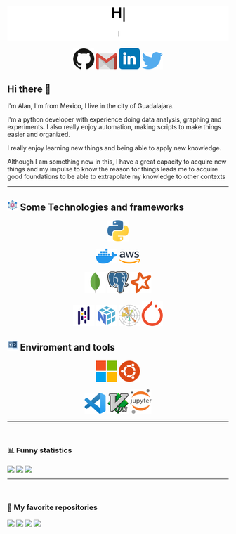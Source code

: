 ![gif_presentation](statics/presentation.gif)

<p align="center">
  <a target="_blank" href="https://github.com/AlanVazquez99"><img src="statics/icons/github.svg" width=48></a>
  <href="https://mailhide.io/e/0CtHgMWm" onclick="popup=window.open('https://mailhide.io/e/0CtHgMWm','mailhidepopup','width=580,height=635'); return false;"><img src="statics/icons/gmail.svg" width=48></a>
  <a target="_blank" href="https://www.linkedin.com/in/alan-isaac-vazquez/"><img src="statics/icons/linkedin.svg" width=48></a>
  <a target="_blank" href="https://twitter.com/AlanVazquezP"><img src="statics/icons/twitter.svg" width=48></a>
</p>

## Hi there 👋

I'm Alan, I'm from Mexico, I live in the city of Guadalajara.

I'm a python developer with experience doing data analysis, graphing and experiments.
I also really enjoy automation, making scripts to make things easier and organized.

I really enjoy learning new things and being able to apply new knowledge.

Although I am something new in this, I have a great capacity to acquire new things and my impulse to know the reason for things leads me to acquire good foundations to be able to extrapolate my knowledge to other contexts
___
## ![tech](statics/icons/framework.png) Some Technologies and frameworks

<p align="center">
  <img src="statics/icons/python.svg" width=48 />
</p>
<p align="center">
  <img src="statics/icons/docker.svg" width=48>
  <img src="statics/icons/aws.svg" width=48>
</p>

<p align="center">
  <img src="statics/icons/mongodb.svg" width=48>
  <img src="statics/icons/postgresql.svg" width=48>
  <img src="statics/icons/apachespark.svg" width=48>
</p>

<p align="center">
  <img src="statics/icons/pandas.svg" width=48>
  <img src="statics/icons/numpy.svg" width=48>
  <img src="statics/icons/matplotlib.svg" width=48>
  <img src="statics/icons/pytorch.svg" width=48>
</p>

## ![tools](statics/icons/programming.png) Enviroment and tools

<p align="center">
  <img src="statics/icons/linux.svg" width=48>
  <img src="statics/icons/ubuntu.svg" width=48>
</p>

<p align="center">
  <img src="statics/icons/visualstudiocode.svg" width=48>
  <img src="statics/icons/vim.svg" width=48>
  <img src="statics/icons/jupyter.svg" width=48>
</p>

___
<br>
<!-- <img src="statics/icons/ibm.svg" width=48> -->

<!-- <details>
<summary> Funny statistics </summary> -->

### 📊 Funny statistics

<img align="center" src="https://github-readme-stats.vercel.app/api/top-langs/?username=AlanVazquez99&repo=github-readme-stats&theme=vue-dark&hide_border=true&langs_count=10"/>

<img align="center" src="https://github-readme-stats.vercel.app/api/wakatime?username=AlanVazquez&theme=vue-dark&hide_border=true"/>

<img align="center" src="https://github-readme-stats.vercel.app/api?username=AlanVazquez99&show_icons=true&count_private=true&theme=vue-dark&hide_border=true&include_all_commits=true"/>

<!-- </details> -->
<br>

___

<br>
<!-- <details>
<summary> My favorite repositories </summary> -->

### 🌟 My favorite repositories

<img align="center" src="https://github-readme-stats.vercel.app/api/pin/?username=AlanVazquez99&repo=dotfiles&theme=vue-dark&hide_border=true"/>

<img align="center" src="https://github-readme-stats.vercel.app/api/pin/?username=AlanVazquez99&repo=file-manager&theme=vue-dark&hide_border=true"/>

<img align="center" src="https://github-readme-stats.vercel.app/api/pin/?username=AlanVazquez99&repo=Python-Android-Debug-Bridge-ADB&theme=vue-dark&hide_border=true"/>

<img align="center" src="https://github-readme-stats.vercel.app/api/pin/?username=AlanVazquez99&repo=colab-vscode&theme=vue-dark&hide_border=true"/>

<!-- </details> -->

<!--
**AlanVazquez99/AlanVazquez99** is a ✨ _special_ ✨ repository because its `README.md` (this file) appears on your GitHub profile.

Here are some ideas to get you started:

- 🔭 I’m currently working on ...
- 🌱 I’m currently learning ...
- 👯 I’m looking to collaborate on ...
- 🤔 I’m looking for help with ...
- 💬 Ask me about ...
- 📫 How to reach me: ...
- 😄 Pronouns: ...
- ⚡ Fun fact: ...
-->
